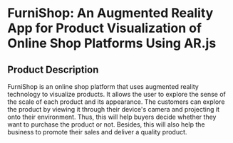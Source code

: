 # FurniShop: An Augmented Reality App for Product Visualization of Online Shop Platforms Using AR.js

## Product Description
FurniShop is an online shop platform that uses augmented reality technology to visualize products. It allows the user to explore the sense of the scale of each product and its appearance. The customers can explore the product by viewing it through their device's camera and projecting it onto their environment. Thus, this will help buyers decide whether they want to purchase the product or not. Besides, this will also help the business to promote their sales and deliver a quality product.
